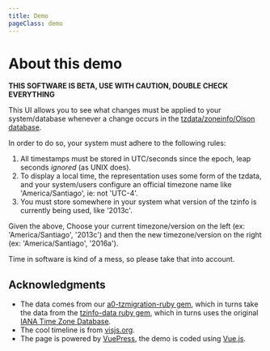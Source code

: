```yaml
---
title: Demo
pageClass: demo
---
```


<A0TZMigrationDemo/>

# About this demo

**THIS SOFTWARE IS BETA, USE WITH CAUTION, DOUBLE CHECK EVERYTHING**

This UI allows you to see what changes must be applied to your system/database whenever a change occurs in the [tzdata/zoneinfo/Olson database](https://en.wikipedia.org/wiki/Tz_database).

In order to do so, your system must adhere to the following rules:
1. All timestamps must be stored in UTC/seconds since the epoch, leap seconds *ignored* (as UNIX does).
2. To display a local time, the representation uses some form of the tzdata, and your system/users configure an official timezone name like 'America/Santiago', ie: not 'UTC-4'.
3. You must store somewhere in your system what version of the tzinfo is currently being used, like '2013c'.

Given the above, Choose your current timezone/version on the left (ex: 'America/Santiago', '2013c') and then the new timezone/version on the right (ex: 'America/Santiago', '2016a').

Time in software is kind of a mess, so please take that into account.

## Acknowledgments

- The data comes from our [a0-tzmigration-ruby gem](https://github.com/a0/a0-tzmigration-ruby), which in turns take the data from the [tzinfo-data ruby gem](https://github.com/tzinfo/tzinfo-data), which in turns uses the original [IANA Time Zone Database](https://www.iana.org/time-zones).
- The cool timeline is from [visjs.org](http://visjs.org).
- The page is powered by [VuePress](https://vuepress.vuejs.org), the demo is coded using [Vue.js](https://vuejs.org).
